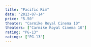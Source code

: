 ```yaml
---
title: "Pacific Rim"
date: "2013-07-14"
price: "5.50"
theater: "Carmike Royal Cinema 10"
theaters: ["Carmike Royal Cinema 10"]
rating: "PG-13"
ratings: ["PG-13"]
---
```

